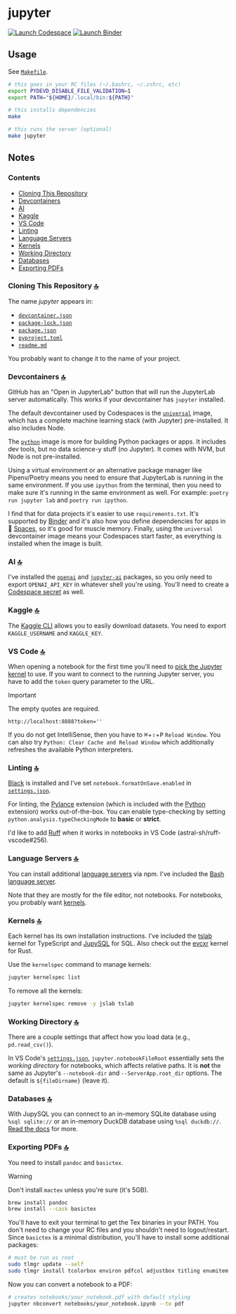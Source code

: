 # jupyter

[![Launch Codespace](https://img.shields.io/badge/launch-codespace-24292E?logo=github)](https://github.com/codespaces/new/adamelliotfields/jupyter?machine=basicLinux32gb&devcontainer_path=.devcontainer/devcontainer.json)
[![Launch Binder](https://mybinder.org/badge_logo.svg)](https://mybinder.org/v2/gh/adamelliotfields/jupyter/main)

## Usage

See [`Makefile`](./Makefile).

```bash
# this goes in your RC files (~/.bashrc, ~/.zshrc, etc)
export PYDEVD_DISABLE_FILE_VALIDATION=1
export PATH="${HOME}/.local/bin:${PATH}"

# this installs dependencies
make

# this runs the server (optional)
make jupyter
```

## Notes

### Contents
* [Cloning This Repository](#cloning-this-repository)
* [Devcontainers](#devcontainers)
* [AI](#ai)
* [Kaggle](#kaggle)
* [VS Code](#vs-code)
* [Linting](#linting)
* [Language Servers](#language-servers)
* [Kernels](#kernels)
* [Working Directory](#working-directory)
* [Databases](#databases)
* [Exporting PDFs](#exporting-pdfs)

### Cloning This Repository [:top:](#contents)

The name _jupyter_ appears in:
  * [`devcontainer.json`](./.devcontainer/devcontainer.json)
  * [`package-lock.json`](./package-lock.json)
  * [`package.json`](./package.json)
  * [`pyproject.toml`](./pyproject.toml)
  * [`readme.md`](./readme.md)

You probably want to change it to the name of your project.

### Devcontainers [:top:](#contents)

GitHub has an "Open in JupyterLab" button that will run the JupyterLab server automatically. This works if your devcontainer has `jupyter` installed.

The default devcontainer used by Codespaces is the [`universal`](https://github.com/devcontainers/images/tree/main/src/universal) image, which has a complete machine learning stack (with Jupyter) pre-installed. It also includes Node.

The [`python`](https://github.com/devcontainers/images/tree/main/src/python) image is more for building Python packages or apps. It includes dev tools, but no data science-y stuff (no Jupyter). It comes with NVM, but Node is not pre-installed.

Using a virtual environment or an alternative package manager like Pipenv/Poetry means you need to ensure that JupyterLab is running in the same environment. If you use `ipython` from the terminal, then you need to make sure it's running in the same environment as well. For example: `poetry run jupyter lab` and `poetry run ipython`.

I find that for data projects it's easier to use `requirements.txt`. It's supported by [Binder](https://mybinder.org) and it's also how you define dependencies for apps in 🤗 [Spaces](https://huggingface.co/spaces), so it's good for muscle memory. Finally, using the `universal` devcontainer image means your Codespaces start faster, as everything is installed when the image is built.

### AI [:top:](#contents)

I've installed the [`openai`](https://pypi.org/project/openai) and [`jupyter-ai`](https://pypi.org/project/jupyter-ai) packages, so you only need to export `OPENAI_API_KEY` in whatever shell you're using. You'll need to create a [Codespace secret](https://docs.github.com/en/codespaces/managing-your-codespaces/managing-encrypted-secrets-for-your-codespaces) as well.

### Kaggle [:top:](#contents)

The [Kaggle CLI](https://www.kaggle.com/docs/api) allows you to easily download datasets. You need to export `KAGGLE_USERNAME` and `KAGGLE_KEY`.

### VS Code [:top:](#contents)

When opening a notebook for the first time you'll need to [pick the Jupyter kernel](https://code.visualstudio.com/docs/datascience/jupyter-kernel-management) to use. If you want to connect to the running Jupyter server, you have to add the `token` query parameter to the URL.

> [!IMPORTANT]
> The empty quotes are required.

```
http://localhost:8888?token=''
```

If you do not get IntelliSense, then you have to <kbd>⌘</kbd>+<kbd>⇧</kbd>+<kbd>P</kbd> `Reload Window`. You can also try `Python: Clear Cache and Reload Window` which additionally refreshes the available Python interpreters.

### Linting [:top:](#contents)

[Black](https://github.com/psf/black) is installed and I've set `notebook.formatOnSave.enabled` in [`settings.json`](./.vscode/settings.json).

For linting, the [Pylance](https://marketplace.visualstudio.com/items?itemName=ms-python.vscode-pylance) extension (which is included with the [Python](https://marketplace.visualstudio.com/items?itemName=ms-python.python) extension) works out-of-the-box. You can enable type-checking by setting `python.analysis.typeCheckingMode` to **basic** or **strict**.

I'd like to add [Ruff](https://github.com/astral-sh/ruff) when it works in notebooks in VS Code (astral-sh/ruff-vscode#256).

### Language Servers [:top:](#contents)

You can install additional [language servers](https://jupyterlab-lsp.readthedocs.io/en/latest/Language%20Servers.html) via npm. I've included the [Bash language server](https://github.com/bash-lsp/bash-language-server).

Note that they are mostly for the file editor, not notebooks. For notebooks, you probably want [kernels](https://github.com/jupyter/jupyter/wiki/Jupyter-kernels).

### Kernels [:top:](#contents)

Each kernel has its own installation instructions. I've included the [tslab](https://github.com/yunabe/tslab) kernel for TypeScript and [JupySQL](https://github.com/ploomber/jupysql) for SQL. Also check out the [evcxr](https://github.com/evcxr/evcxr) kernel for Rust.

Use the `kernelspec` command to manage kernels:

```sh
jupyter kernelspec list
```

To remove all the kernels:

```sh
jupyter kernelspec remove -y jslab tslab
```

### Working Directory [:top:](#contents)

There are a couple settings that affect how you load data (e.g., `pd.read_csv()`).

In VS Code's [`settings.json`](./.vscode/settings.json), `jupyter.notebookFileRoot` essentially sets the _working directory_ for notebooks, which affects relative paths. It is **not** the same as Jupyter's `--notebook-dir` and `--ServerApp.root_dir` options. The default is `${fileDirname}` (leave it).

### Databases [:top:](#contents)

With JupySQL you can connect to an in-memory SQLite database using `%sql sqlite://` or an in-memory DuckDB database using `%sql duckdb://`. [Read the docs](https://jupysql.ploomber.io) for more.

### Exporting PDFs [:top:](#contents)

You need to install `pandoc` and `basictex`.

> [!WARNING]
> Don't install `mactex` unless you're sure (it's 5GB).

```sh
brew install pandoc
brew install --cask basictex
```

You'll have to exit your terminal to get the Tex binaries in your PATH. You don't need to change your RC files and you shouldn't need to logout/restart. Since `basictex` is a minimal distribution, you'll have to install some additional packages:

```sh
# must be run as root
sudo tlmgr update --self
sudo tlmgr install tcolorbox environ pdfcol adjustbox titling enumitem soul rsfs
```

Now you can convert a notebook to a PDF:

```sh
# creates notebooks/your_notebook.pdf with default styling
jupyter nbconvert notebooks/your_notebook.ipynb --to pdf
```
